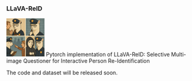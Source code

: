 ### LLaVA-ReID
<img src="img/illustration.png" alt="LLaVA-ReID" width="100px" />
Pytorch implementation of LLaVA-ReID: Selective Multi-image Questioner for Interactive Person Re-Identification

The code and dataset will be released soon.
